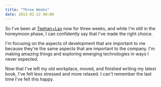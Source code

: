 ```yaml
---
title: "Three Weeks"
date: 2013-02-22 00:00
---
```


So I've been at [Teehan+Lax](http://www.teehanlax.com) now for three weeks, and while I'm still in the honeymoon phase, I can confidently say that I've made the right choice.

I'm focusing on the aspects of development that are important to me because they're the same aspects that are important to the company. I'm making amazing things and exploring emerging technologies in ways I never expected.

Now that I've left my old workplace, moved, and finished writing my latest book, I've felt less stressed and more relaxed. I can't remember the last time I've felt this happy.

<!-- more -->
